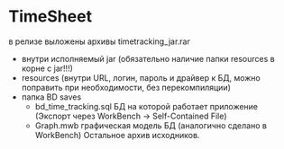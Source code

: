 # TimeSheet
в релизе выложены архивы
timetracking_jar.rar
 - внутри исполняемый jar (обязательно наличие папки resources в корне с jar!!!)
 - resources (внутри URL, логин, пароль и драйвер к БД, можно поправить при необходимости, без перекомпиляции)
 - папка BD saves 
    - bd_time_tracking.sql БД на которой работает приложение (Экспорт через WorkBench -> Self-Contained File)
    - Graph.mwb графическая модель БД (аналогично сделано в WorkBench)
  Остальное архив исходников.
